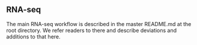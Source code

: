 ## RNA-seq
The main RNA-seq workflow is described in the master README.md at the root directory. We refer readers to there and describe deviations and additions to that here.
